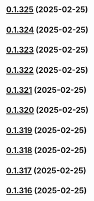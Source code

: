 ## [0.1.325](https://github.com/binary-braids/terraform-oracle/compare/v0.1.324...v0.1.325) (2025-02-25)



## [0.1.324](https://github.com/binary-braids/terraform-oracle/compare/v0.1.323...v0.1.324) (2025-02-25)



## [0.1.323](https://github.com/binary-braids/terraform-oracle/compare/v0.1.322...v0.1.323) (2025-02-25)



## [0.1.322](https://github.com/binary-braids/terraform-oracle/compare/v0.1.321...v0.1.322) (2025-02-25)



## [0.1.321](https://github.com/binary-braids/terraform-oracle/compare/v0.1.320...v0.1.321) (2025-02-25)



## [0.1.320](https://github.com/binary-braids/terraform-oracle/compare/v0.1.319...v0.1.320) (2025-02-25)



## [0.1.319](https://github.com/binary-braids/terraform-oracle/compare/v0.1.318...v0.1.319) (2025-02-25)



## [0.1.318](https://github.com/binary-braids/terraform-oracle/compare/v0.1.317...v0.1.318) (2025-02-25)



## [0.1.317](https://github.com/binary-braids/terraform-oracle/compare/v0.1.316...v0.1.317) (2025-02-25)



## [0.1.316](https://github.com/binary-braids/terraform-oracle/compare/v0.1.315...v0.1.316) (2025-02-25)



